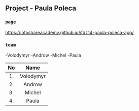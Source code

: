 
## Project - Paula Poleca


### `page`
https://infoshareacademy.github.io/jfdz14-paula-poleca-app/


### `team`
-Volodymyr
-Androw
-Michel
-Paula

| No     | Name                |
| :----: | :-----------------: |
| 1.     | Volodymyr           |
| 2.     | Androw              |
| 3.     | Michel              |
| 4.     | Paula               |